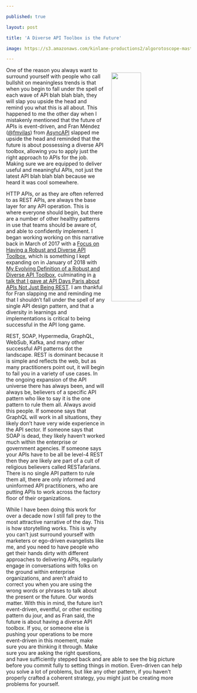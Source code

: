 ---
published: true
layout: post
title: 'A Diverse API Toolbox is the Future'
image: https://s3.amazonaws.com/kinlane-productions2/algorotoscope-master/birth-of-a-nation-working-on-railroad-2.jpg
---
<img src="https://s3.amazonaws.com/kinlane-productions2/algorotoscope-master/birth-of-a-nation-working-on-railroad-2.jpg" width="40%" align="right" style="padding: 15px;" /><p class="p1">One of the reason you always want to surround yourself with people who call bullshit on meaningless trends is that when you begin to fall under the spell of each wave of API blah blah blah, they will slap you upside the head and remind you what this is all about. This happened to me the other day when I mistakenly mentioned that the future of APIs is event-driven, and Fran Méndez (<a href="https://twitter.com/fmvilas?lang=en">@fmvilas</a>) from <a href="https://www.asyncapi.com/">AsyncAPI</a> slapped me upside the head and reminded that the future is about possessing a diverse API toolbox, allowing you to apply just the right approach to APIs for the job. Making sure we are equipped to deliver useful and meaningful APIs, not just the latest API blah blah blah because we heard it was cool somewhere.</p>
<p class="p1">HTTP APIs, or as they are often referred to as REST APIs, are always the base layer for any API operation. This is where everyone should begin, but there are a number of other healthy patterns in use that teams should be aware of, and able to confidently implement. I began working working on this narrative back in March of 2017 with a <a href="https://apievangelist.com/2017/03/10/focus-on-having-a-robust-and-diverse-api-toolbox/">Focus on Having a Robust and Diverse API Toolbox</a>, which is something I kept expanding on in January of 2018 with <a href="http://apievangelist.com/2018/01/02/my-evolving-definition-of-a-robust-and-diverse-api-toolbox/">My Evolving Definition of a Robust and Diverse API Toolbox</a>, culminating in <a href="https://apievangelist.com/2018/02/03/api-is-not-just-rest/">a talk that I gave at API Days Paris about APIs Not Just Being REST</a>. I am thankful for Fran slapping me and reminding me that I shouldn’t fall under the spell of any single API design pattern, and that a diversity in learnings and implementations is critical to being successful in the API long game.</p>
<p class="p1">REST, SOAP, Hypermedia, GraphQL, WebSub, Kafka, and many other successful API patterns dot the landscape. REST is dominant because it is simple and reflects the web, but as many practitioners point out, it will begin to fail you in a variety of use cases. In the ongoing expansion of the API universe there has always been, and will always be, believers of a specific API pattern who like to say it is the one pattern to rule them all. Always avoid this people. If someone says that GraphQL will work in all situations, they likely don’t have very wide experience in the API sector. If someone says that SOAP is dead, they likely haven’t worked much within the enterprise or government agencies. If someone says your APIs have to be all be level-4 REST then they are likely are part of a cult of religious believers called RESTafarians. There is no single API pattern to rule them all, there are only informed and uninformed API practitioners, who are putting APIs to work across the factory floor of their organizations.</p>
<p class="p1">While I have been doing this work for over a decade now I still fall prey to the most attractive narrative of the day. This is how storytelling works. This is why you can’t just surround yourself with marketers or ego-driven evangelists like me, and you need to have people who get their hands dirty with different approaches to delivering APIs, regularly engage in conversations with folks on the ground within enterprise organizations, and aren’t afraid to correct you when you are using the wrong words or phrases to talk about the present or the future. Our words matter. With this in mind, the future isn’t event-driven, eventful, or other exciting pattern du jour, and as Fran said, the future is about having a diverse API toolbox. If you, or someone else is pushing your operations to be more event-driven in this moement, make sure you are thinking it through. Make sure you are asking the right questions, and have sufficiently stepped back and are able to see the big picture before you commit fully to setting things in motion. Even-driven can help you solve a lot of problems, but like any other pattern, if you haven't properly crafted a coherent strategy, you might just be creating more problems for yourself.</p>
